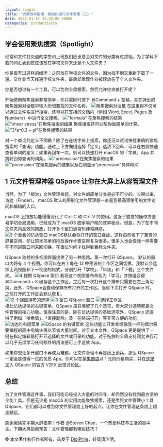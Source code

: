 ```yaml
---
layout: single
title: "大屏效率指南：我如何进行文件管理（二）"
date: 2021-01-17 15:30:00 +0800
categories: productivity
---
```

## 学会使用聚焦搜索（Spotlight）

经常和文件打交道的学生和上班族们应该总会对文件的分类有过烦恼。为了学科下载的词汇表到底应该放在学校文件夹还是个人文件夹？

你是否有过这样的经历：之前放在学校文件的文件，因为找不到又重新下载了一遍。交作业当天找遍学校文件夹，最后却发现作业被误放在了个人文件夹。

你是否想过有一个工具，可以为你全盘搜索，然后允许你直接打开呢？

开始使用聚焦搜索非常简单，你只需同时按下 ⌘Command + 空格，并在弹出的聚焦搜索对话框中输入你想要找的文件名称。
![聚焦搜索对话框](/2021-01-17-大屏效率指南：我如何进行文件管理（二）/Screen_Shot_2021-01-16_at_17.57.11.png)
在这里你不仅可以通过文件名进行搜索，还可以在支持的文档内（例如 Word, Excel, Pages 及 Numbers）中进行全文搜索。
!["formula" 在聚焦搜索的结果](/2021-01-17-大屏效率指南：我如何进行文件管理（二）/Screen_Shot_2021-01-16_at_17.55.16.png)
!["shear stress"在聚焦搜索的结果](/2021-01-17-大屏效率指南：我如何进行文件管理（二）/Screen_Shot_2021-01-16_at_18.01.28.png)
聚焦搜索还可以帮你做简单的计算。
!["3*e^0.3 + pi"在聚焦搜索的结果](/2021-01-17-大屏效率指南：我如何进行文件管理（二）/Screen_Shot_2021-01-16_at_18.03.52.png)

对一个单词的定义不明确？除了在在线字典上搜索，你还可以试试快捷准确的聚焦搜索的「查询」功能。通过上下方向键选择「定义」选项下回车，可以在右侧快速查看单词的定义；如果再回车一次，则可以快速打开 macOS 的「字典」App 并跳转到你查询的词条。
!["precession"在聚焦搜索的结果](/2021-01-17-大屏效率指南：我如何进行文件管理（二）/Screen_Shot_2021-01-16_at_18.05.59.png)
!["precession"在聚焦搜索的结果以及右侧显示"precession"具体释义](/2021-01-17-大屏效率指南：我如何进行文件管理（二）/Screen_Shot_2021-01-16_at_18.08.34.png)
## 1 元文件管理神器 QSpace 让你在大屏上从容管理文件

当然，为了「根治」文件管理难题，对文件的简单分类是必不可少的。长期以来，访达（Finder）， macOS 默认的图形化文件管理器一直是我最高频使用的文件访问和编辑的入口。  

macOS 上拖放功能慢慢淡化了 Ctrl-C 和 Ctrl-V 的使用。这近乎直觉的操作方便易学切全局通用，已经成为了 macOS 圈家喻户晓的效率秘诀。但是，为了在不同文件夹内高效的拖放，打开多个窗口通常却非常麻烦。  
![3 个重叠的访达窗口](/2021-01-17-大屏效率指南：我如何进行文件管理（二）/Screen_Shot_2021-01-17_at_14.13.02.png)
macOS默认会将打开的窗口叠放。这样虽然省下了宝贵的屏幕空间，却让原本简单的拖放操作步骤变得复杂很多。很多人也会像我一样需要在不同的窗口间来回切换，花很长时间才找得到目标文件夹。

QSpace 独特的多视图界面提供了另一种思路。第一次打开 QSpace， 默认的窗口内将有 4 个视图。你可以在右上角在 12 种预设的工作区之间切换。我默认会选择上两视图和下一视图的格式，分别打开「学校」、「年级」和「下载」三个文件夹。
![4 视图 QSpace 窗口](/2021-01-17-大屏效率指南：我如何进行文件管理（二）/Screen_Shot_2021-01-17_at_17.42.40.png)
我将这个视图排布命名为「学习」并按组合键 ⌘Command + S 储存这个工作区。之后每一次打开这个排布只需要在右上角切换。此外，QSpace会自动保存所有打开的工作区。当你下次打开 QSpace 时，之前打开的工作区会默认恢复。  
![12 个视图排布的选择](/2021-01-17-大屏效率指南：我如何进行文件管理（二）/Screen_Shot_2021-01-17_at_14.21.55.png)
![3 窗口 QSpace 窗口](/2021-01-17-大屏效率指南：我如何进行文件管理（二）/Screen_Shot_2021-01-17_at_14.32.33.png)
![选择工作区](/2021-01-17-大屏效率指南：我如何进行文件管理（二）/Screen_Shot_2021-01-17_at_14.55.52.png)  
相比访达提供的右键菜单，QSpace 虽只保留了几个选项，但大部分选项都是文件管理的核心功能。值得注意的是，除在访达提供的基础选项外，QSpace 还提供了例如「哈希值」、「直接删除」及「在终端打开」等非常方便的功能。  
![访达的右键菜单](/2021-01-17-大屏效率指南：我如何进行文件管理（二）/Screen_Shot_2021-01-17_at_15.02.14.png)
![QSpace 的右键菜单](/2021-01-17-大屏效率指南：我如何进行文件管理（二）/Screen_Shot_2021-01-17_at_15.01.58.png)
这些功能让开发者或像我一样的偶尔需要编程的高中电脑生得以节省大量时间。对于文本文件，QSpace 更是提供了一键在指定编辑器打开已选择的文件或目录的功能。对于拖放的全局支持则允许我可以几乎无须学习任何额外的用法便可上手这款 App。  

如果你想让多开窗口不再成为难题，让文件管理不再是纸上谈兵，那么 QSpace 一定会是值得一试的优质 App。你可以在[苹果商店](https://apps.apple.com/cn/app/id1469774098)以 1 元的价格购买，并在[这里](https://www.v2ex.com/t/582989)加入 QSpace 的官方 V2EX 反馈讨论区。

## 总结

为了文件管理这件事，我们可能已经投入大量的时间寻，却仍然没有找到最方便的全能工具。但是无论是 macOS 的实用功能聚焦搜索，还是优质文件管理小工具 QSpace，它们都可以成为你文件管理路上好的起点，让你在文件管理这条路上越走越远。

感谢阅读完本期大屏指南！作者 @Steven Chao，一个热爱科技与生活的高中生。下期大屏指南预告：文件管理都有哪些技巧？

© 本文著作权归作者所有，首发于 [DigiPhile](https://digiphile.org/)，转载请注明。